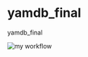 # yamdb_final
yamdb_final

![my workflow](https://github.com/rem-li/yamdb_final/actions/workflows/yamdb_workflow.yml/badge.svg)
